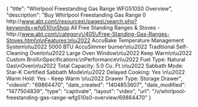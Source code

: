 {
    "title": "Whirlpool Freestanding Gas Range WFG510S0 Overview",
    "description": "Buy Whirlpool Freestanding Gas Range 0 http:\/\/www.abt.com\/resources\/pages\/search.php?keywords=wfg510\nShop All Free Standing Ranges & Stoves - http:\/\/www.abt.com\/category\/405\/Free-Standing-Gas-Ranges-Stoves.html\n\nFeatures:\n\u2022 AccuBake Temperature Management System\n\u2022 5000 BTU AccuSimmer burner\n\u2022 Traditional Self-Cleaning Oven\n\u2022 Large Oven Window\n\u2022 Keep Warm\n\u2022 Custom Broil\nSpecifications:\nPerformance\n\u2022 Fuel Type: Natural Gas\nOven\n\u2022 Total Capacity: 5.0 Cu. Ft.\n\u2022 Sabbath Mode: Star-K Certified Sabbath Mode\n\u2022 Delayed Cooking: Yes \n\u2022 Warm Hold: Yes - Keep Warm \n\u2022 Drawer Type: Storage Drawer",
    "videoid": "69864470",
    "date_created": "1404853607",
    "date_modified": "1477504839",
    "type": "captivate",
    "layout": "video",
    "url": "\/v\/whirlpool-freestanding-gas-range-wfg510s0-overview\/69864470"
}
